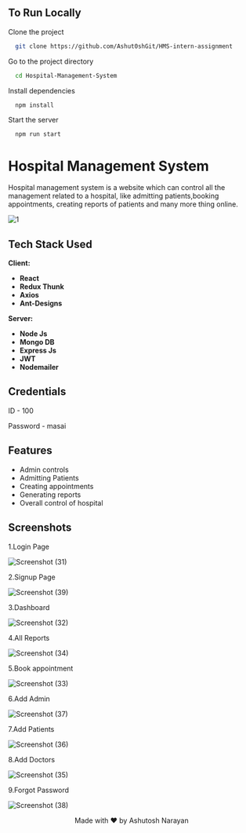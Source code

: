 
## To Run Locally

Clone the project

```bash
  git clone https://github.com/Ashut0shGit/HMS-intern-assignment
```
Go to the project directory

```bash
  cd Hospital-Management-System
```

Install dependencies

```bash
  npm install
```

Start the server

```bash
  npm run start
```


# Hospital Management System

Hospital management system is a website which can control all the management related to a hospital, like admitting patients,booking appointments, creating reports of patients and many more thing online.

![1](https://user-images.githubusercontent.com/100460788/215811132-40070d36-862a-4154-adc0-903c6fa65394.jpg)

## Tech Stack Used

**Client:** 

- **React**
- **Redux Thunk**
- **Axios**
- **Ant-Designs**

**Server:**

- **Node Js**
- **Mongo DB**
- **Express Js**
- **JWT**
- **Nodemailer**

## Credentials

ID - 100

Password - masai

## Features

- Admin controls
- Admitting Patients
- Creating appointments
- Generating reports 
- Overall control of hospital


## Screenshots

1.Login Page

![Screenshot (31)](https://github.com/Ashut0shGit/HMS-intern-assignment/assets/71293287/bc2b36fc-6825-48f5-95e6-5a879055f6e6)

2.Signup Page

![Screenshot (39)](https://github.com/Ashut0shGit/HMS-intern-assignment/assets/71293287/87f95d56-5da5-4eff-aa7b-be8b005de55f)

3.Dashboard

![Screenshot (32)](https://github.com/Ashut0shGit/HMS-intern-assignment/assets/71293287/2df03d59-cecb-4293-be1f-639653d059ad)


4.All Reports

![Screenshot (34)](https://github.com/Ashut0shGit/HMS-intern-assignment/assets/71293287/5caf776b-d8b4-4ef8-b17f-c136f6ccad46)



5.Book appointment

![Screenshot (33)](https://github.com/Ashut0shGit/HMS-intern-assignment/assets/71293287/26c06c2d-e506-43bb-a1de-7987d3ff5846)


6.Add Admin

![Screenshot (37)](https://github.com/Ashut0shGit/HMS-intern-assignment/assets/71293287/62d8ff71-0b5c-4ba8-8f06-1e2a7aae44dd)


7.Add Patients

![Screenshot (36)](https://github.com/Ashut0shGit/HMS-intern-assignment/assets/71293287/b1a2505e-2834-4274-8fff-ef8bc5f9d3fa)


8.Add Doctors

![Screenshot (35)](https://github.com/Ashut0shGit/HMS-intern-assignment/assets/71293287/28b8f483-a5fe-4bcd-bd85-d130bccb4c0e)


9.Forgot Password

![Screenshot (38)](https://github.com/Ashut0shGit/HMS-intern-assignment/assets/71293287/3c67fbd1-891f-44a2-8235-a1921095fdc3)


<p align="center">
Made with ❤ by Ashutosh Narayan
</p>






